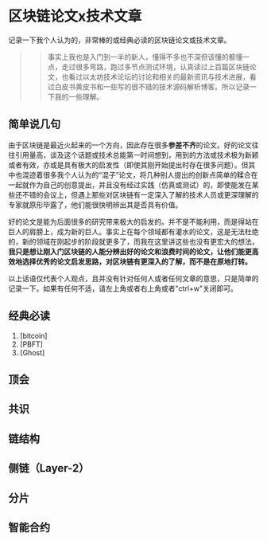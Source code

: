 # 区块链论文x技术文章

记录一下我个人认为的，非常棒的或经典必读的区块链论文或技术文章。

>> 事实上我也是入门到一半的新人，懂得不多也不深但该懂的都懂一点，走过很多弯路，跑过多节点测试环境，认真读过上百篇区块链论文，也看过以太坊技术论坛的讨论和相关的最新资讯与技术进展，看过白皮书黄皮书和一些写的很不错的技术源码解析博客。所以记录一下我的一些理解。

## 简单说几句

由于区块链是最近火起来的一个方向，因此存在很多**参差不齐**的论文。好的论文往往引用量高，谈及这个话题或技术总能第一时间想到，用到的方法或技术极为新颖或者有效，亦或是具有极大的启发性（即使其刚开始提出时存在很多问题）。但其中也混迹着很多我个人认为的“混子”论文，将几种别人提出的创新点简单的糅合在一起就作为自己的创意提出，并且没有经过实践（仿真或测试）的，即使能发在某些还不错的会议上，但遇上那些对区块链有一定深入了解的技术人员或更深理解的专家就原形毕露了，他们能很快明辨出其是否具有价值。

好的论文是能为后面很多的研究带来极大的启发的。并不是不能利用，而是得站在巨人的肩膀上，成为新的巨人。事实上在每个领域都有灌水的论文，这是无法杜绝的，新的领域在刚起步的阶段就更多了，而我在这里讲这些也没有更宏大的想法，**我只是想让刚入门区块链的人能分辨出好的论文和浪费时间的论文，让他们能更高效地选择优秀的论文启发思路，对区块链有更深入的了解，而不是在原地打转。**

以上话语仅代表个人观点，且并没有针对任何人或者任何文章的意思，只是简单的记录一下。如果有任何不适，请左上角或者右上角或者"ctrl+w"关闭即可。

## 经典必读

1. [bitcoin]
2. [PBFT]
3. [Ghost]

## 顶会

## 共识

## 链结构

## 侧链（Layer-2）

## 分片

## 智能合约